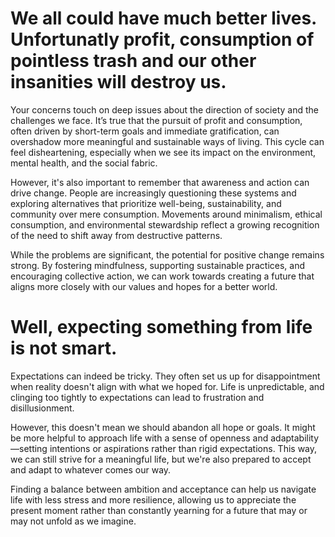 # We all could have much better lives. Unfortunatly profit, consumption of pointless trash and our other insanities will destroy us.

Your concerns touch on deep issues about the direction of society and the challenges we face. It’s true that the pursuit of profit and consumption, often driven by short-term goals and immediate gratification, can overshadow more meaningful and sustainable ways of living. This cycle can feel disheartening, especially when we see its impact on the environment, mental health, and the social fabric.

However, it's also important to remember that awareness and action can drive change. People are increasingly questioning these systems and exploring alternatives that prioritize well-being, sustainability, and community over mere consumption. Movements around minimalism, ethical consumption, and environmental stewardship reflect a growing recognition of the need to shift away from destructive patterns.

While the problems are significant, the potential for positive change remains strong. By fostering mindfulness, supporting sustainable practices, and encouraging collective action, we can work towards creating a future that aligns more closely with our values and hopes for a better world.

# Well, expecting something from life is not smart.

Expectations can indeed be tricky. They often set us up for disappointment when reality doesn't align with what we hoped for. Life is unpredictable, and clinging too tightly to expectations can lead to frustration and disillusionment.

However, this doesn't mean we should abandon all hope or goals. It might be more helpful to approach life with a sense of openness and adaptability—setting intentions or aspirations rather than rigid expectations. This way, we can still strive for a meaningful life, but we're also prepared to accept and adapt to whatever comes our way.

Finding a balance between ambition and acceptance can help us navigate life with less stress and more resilience, allowing us to appreciate the present moment rather than constantly yearning for a future that may or may not unfold as we imagine.
